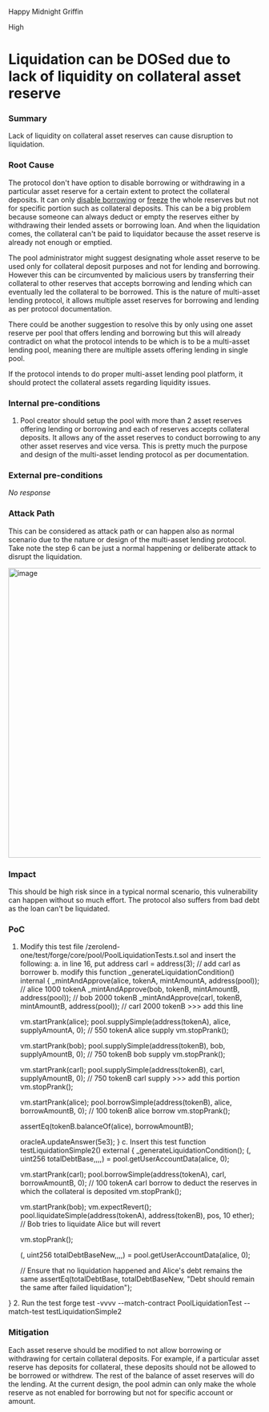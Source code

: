 Happy Midnight Griffin

High

# Liquidation can be DOSed due to lack of liquidity on collateral asset reserve

### Summary

Lack of liquidity on collateral asset reserves can cause disruption to liquidation. 

### Root Cause

The protocol don't have option to disable borrowing or withdrawing in a particular asset reserve for a certain extent to protect the collateral deposits. It can only [disable borrowing](https://github.com/sherlock-audit/2024-06-new-scope-bluenights004/blob/main/zerolend-one/contracts/core/pool/configuration/ReserveConfiguration.sol#L166-L167) or [freeze](https://github.com/sherlock-audit/2024-06-new-scope-bluenights004/blob/main/zerolend-one/contracts/core/pool/configuration/ReserveConfiguration.sol#L148-L149) the whole reserves but not for specific portion such as collateral deposits. This can be a big problem because someone can always deduct or empty the reserves either by withdrawing their lended assets or borrowing loan. And when the liquidation comes, the collateral can't be paid to liquidator because the asset reserve is already not enough or emptied.

The pool administrator might suggest designating whole asset reserve to be used only for collateral deposit purposes and not for lending and borrowing. However this can be circumvented by malicious users by transferring their collateral to other reserves that accepts borrowing and lending which can eventually led the collateral to be borrowed. This is the nature of multi-asset lending protocol, it allows multiple asset reserves for borrowing and lending as per protocol documentation.

There could be another suggestion to resolve this by only using one asset reserve per pool that offers lending and borrowing but this will already contradict on what the protocol intends to be which is to be a multi-asset lending pool, meaning there are multiple assets offering lending in single pool.

If the protocol intends to do proper multi-asset lending pool platform, it should protect the collateral assets regarding liquidity issues. 

### Internal pre-conditions

1. Pool creator should setup the pool with more than 2 asset reserves offering lending or borrowing and each of reserves accepts collateral deposits. It allows any of the asset reserves to conduct borrowing to any other asset reserves and vice versa. This is pretty much the purpose and design of the multi-asset lending protocol as per documentation.


### External pre-conditions

_No response_

### Attack Path

This can be considered as attack path or can happen also as normal scenario due to the nature or design of the multi-asset lending protocol. Take note the step 6 can be just a normal happening or deliberate attack to disrupt the liquidation.

<img width="579" alt="image" src="https://github.com/user-attachments/assets/3a33a2b1-1e9d-4cc5-8463-8b4a4fcc5f46">



### Impact
This should be high risk since in a typical normal scenario, this vulnerability can happen without so much effort.
The protocol also suffers from bad debt as the loan can't be liquidated.

### PoC

1. Modify this test file /zerolend-one/test/forge/core/pool/PoolLiquidationTests.t.sol
and insert the following:
a. in line 16, put address carl = address(3); // add carl as borrower
b.  modify this function _generateLiquidationCondition() internal {
    _mintAndApprove(alice, tokenA, mintAmountA, address(pool)); // alice 1000 tokenA
    _mintAndApprove(bob, tokenB, mintAmountB, address(pool)); // bob 2000 tokenB
    _mintAndApprove(carl, tokenB, mintAmountB, address(pool)); // carl 2000 tokenB >>> add this line 


    vm.startPrank(alice);
    pool.supplySimple(address(tokenA), alice, supplyAmountA, 0); // 550 tokenA alice supply
    vm.stopPrank();

    vm.startPrank(bob);
    pool.supplySimple(address(tokenB), bob, supplyAmountB, 0); // 750 tokenB bob supply
    vm.stopPrank();

    vm.startPrank(carl);
    pool.supplySimple(address(tokenB), carl, supplyAmountB, 0); // 750 tokenB carl supply >>> add this portion
    vm.stopPrank();

    vm.startPrank(alice);
    pool.borrowSimple(address(tokenB), alice, borrowAmountB, 0); // 100 tokenB alice borrow
    vm.stopPrank();

    assertEq(tokenB.balanceOf(alice), borrowAmountB);

    oracleA.updateAnswer(5e3);
  }
  c. Insert this test
  function testLiquidationSimple2() external {
    _generateLiquidationCondition();
    (, uint256 totalDebtBase,,,,) = pool.getUserAccountData(alice, 0);

    vm.startPrank(carl);
    pool.borrowSimple(address(tokenA), carl, borrowAmountB, 0); // 100 tokenA carl borrow to deduct the reserves in which the collateral is deposited
    vm.stopPrank();

    vm.startPrank(bob);
    vm.expectRevert();
    pool.liquidateSimple(address(tokenA), address(tokenB), pos, 10 ether); // Bob tries to liquidate Alice but will revert

    vm.stopPrank();

    (, uint256 totalDebtBaseNew,,,,) = pool.getUserAccountData(alice, 0);

    // Ensure that no liquidation happened and Alice's debt remains the same
    assertEq(totalDebtBase, totalDebtBaseNew, "Debt should remain the same after failed liquidation");

  }
  2. Run the test forge test -vvvv --match-contract PoolLiquidationTest --match-test testLiquidationSimple2

### Mitigation

Each asset reserve should be modified to not allow borrowing or withdrawing for certain collateral deposits. For example, if a particular asset reserve has deposits for collateral, these deposits should not be allowed to be borrowed or withdrew. The rest of the balance of asset reserves will do the lending. At the current design, the pool admin can only make the whole reserve as not enabled for borrowing but not for specific account or amount.